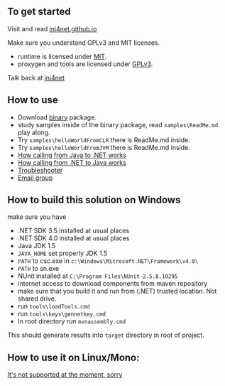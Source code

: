To get started
----------------
Visit and read [jni4net.github.io](http://jni4net.github.io)

Make sure you understand GPLv3 and MIT licenses.
* runtime is licensed under [MIT](http://opensource.org/licenses/MIT).
* proxygen and tools are licensed under [GPLv3](http://opensource.org/licenses/gpl-3.0.html).

Talk back at [jni4net](mailto:jni4net@googlegroups.com)

How to use
----------------
* Download [binary](https://sourceforge.net/projects/jni4net/files/) package.
* study samples inside of the binary package, read `samples\ReadMe.md` play along.
 * Try `samples\helloWorldFromCLR` there is ReadMe.md inside.
 * Try `samples\helloWorldFromJVM` there is ReadMe.md inside. 
* [How calling from Java to .NET works](http://zamboch.blogspot.cz/2009/11/how-calling-from-java-to-net-works-in.html)
* [How calling from .NET to Java works](http://zamboch.blogspot.cz/2009/10/how-calling-from-net-to-java-works.html)
* [Troubleshooter](http://jni4net.com/troubleshoot.html)
* [Email group](https://groups.google.com/forum/?hl=en#!forum/jni4net)

How to build this solution on Windows
----------------
make sure you have 
* .NET SDK 3.5 installed at usual places
* .NET SDK 4.0 installed at usual places
* Java JDK 1.5
* `JAVA_HOME` set properly JDK 1.5
* `PATH` to csc.exe in `c:\Windows\Microsoft.NET\Framework\v4.0\`
* `PATH` to sn.exe
* NUnit installed at `C:\Program Files\NUnit-2.5.8.10295`
* internet access to download components from maven repository
* make sure that you build it and run from (.NET) trusted location. Not shared drive.
* run `tools\loadTools.cmd`
* run `tools\keys\gennetkey.cmd`
* In root directory run `mvnassembly.cmd`

This should generate results into `target` directory in root of project.

How to use it on Linux/Mono:
----------------
[It's not supported at the moment, sorry](http://zamboch.blogspot.cz/2010/04/jni4net-not-yet-on-mono-linux.html)
